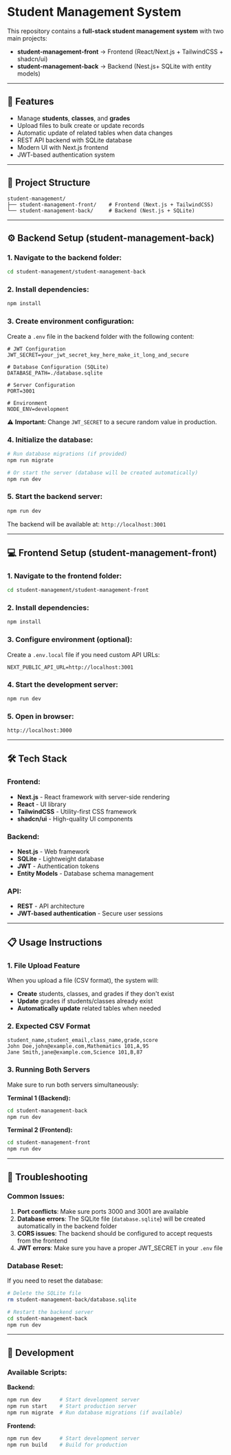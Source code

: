 # Student Management System

This repository contains a **full-stack student management system** with two main projects:
- **student-management-front** → Frontend (React/Next.js + TailwindCSS + shadcn/ui)
- **student-management-back** → Backend (Nest.js+ SQLite with entity models)

---

## 🚀 Features

- Manage **students**, **classes**, and **grades**
- Upload files to bulk create or update records
- Automatic update of related tables when data changes
- REST API backend with SQLite database
- Modern UI with Next.js frontend
- JWT-based authentication system

---

## 📂 Project Structure

```
student-management/
├── student-management-front/    # Frontend (Next.js + TailwindCSS)
└── student-management-back/     # Backend (Nest.js + SQLite)
```

---

## ⚙️ Backend Setup (student-management-back)

### 1. Navigate to the backend folder:
```bash
cd student-management/student-management-back
```

### 2. Install dependencies:
```bash
npm install
```

### 3. Create environment configuration:
Create a `.env` file in the backend folder with the following content:

```env
# JWT Configuration
JWT_SECRET=your_jwt_secret_key_here_make_it_long_and_secure

# Database Configuration (SQLite)
DATABASE_PATH=./database.sqlite

# Server Configuration
PORT=3001

# Environment
NODE_ENV=development
```

⚠️ **Important:** Change `JWT_SECRET` to a secure random value in production.

### 4. Initialize the database:
```bash
# Run database migrations (if provided)
npm run migrate

# Or start the server (database will be created automatically)
npm run dev
```


### 5. Start the backend server:
```bash
npm run dev
```

The backend will be available at: `http://localhost:3001`

---

## 💻 Frontend Setup (student-management-front)

### 1. Navigate to the frontend folder:
```bash
cd student-management/student-management-front
```

### 2. Install dependencies:
```bash
npm install
```

### 3. Configure environment (optional):
Create a `.env.local` file if you need custom API URLs:

```env
NEXT_PUBLIC_API_URL=http://localhost:3001
```

### 4. Start the development server:
```bash
npm run dev
```

### 5. Open in browser:
```
http://localhost:3000
```

---

## 🛠️ Tech Stack

### Frontend:
- **Next.js** - React framework with server-side rendering
- **React** - UI library
- **TailwindCSS** - Utility-first CSS framework
- **shadcn/ui** - High-quality UI components

### Backend:
- **Nest.js** - Web framework
- **SQLite** - Lightweight database
- **JWT** - Authentication tokens
- **Entity Models** - Database schema management

### API:
- **REST** - API architecture
- **JWT-based authentication** - Secure user sessions

---



## 📋 Usage Instructions

### 1. File Upload Feature
When you upload a file (CSV format), the system will:
- **Create** students, classes, and grades if they don't exist
- **Update** grades if students/classes already exist
- **Automatically update** related tables when needed

### 2. Expected CSV Format
```csv
student_name,student_email,class_name,grade,score
John Doe,john@example.com,Mathematics 101,A,95
Jane Smith,jane@example.com,Science 101,B,87
```

### 3. Running Both Servers
Make sure to run both servers simultaneously:

**Terminal 1 (Backend):**
```bash
cd student-management-back
npm run dev
```

**Terminal 2 (Frontend):**
```bash
cd student-management-front
npm run dev
```

---

## 🐛 Troubleshooting

### Common Issues:

1. **Port conflicts**: Make sure ports 3000 and 3001 are available
2. **Database errors**: The SQLite file (`database.sqlite`) will be created automatically in the backend folder
3. **CORS issues**: The backend should be configured to accept requests from the frontend
4. **JWT errors**: Make sure you have a proper JWT_SECRET in your `.env` file

### Database Reset:
If you need to reset the database:
```bash
# Delete the SQLite file
rm student-management-back/database.sqlite

# Restart the backend server
cd student-management-back
npm run dev
```

---

## 🔧 Development

### Available Scripts:

**Backend:**
```bash
npm run dev      # Start development server
npm run start    # Start production server
npm run migrate  # Run database migrations (if available)
```

**Frontend:**
```bash
npm run dev      # Start development server
npm run build    # Build for production
```

